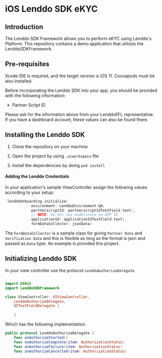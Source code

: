 # iOS Lenddo SDK eKYC

## Introduction
The Lenddo SDK Framework allows you to perform eKYC using Lenddo's Platform. This repository contains a demo application that utilizes the LenddoSDKFramework. 

## Pre-requisites
Xcode IDE is required, and the target version is iOS 11. 
Cocoapods must be also installed.

Before incorporating the Lenddo SDK into your app, you should be provided with the following information:

 * Partner Script ID

Please ask for the information above from your LenddoEFL representative. If you have a dashboard account, these values can also be found there.

## Installing the Lenddo SDK

1. Clone the repository on your machine

2. Open the project by using `.xcworkspace` file
   
3. Install the dependencies by doing `pod install`

#### Adding the Lenddo Credentials

In your application's sample ViewController assign the following values according to your setup:

```swift
 lenddoOnboarding.initialize(
            environment: LenddoEnvironment.QA,
            partnerscriptId: partnerscriptIdTextField.text!,
            // NOTE: Do not use underscore on APP ID
            applicationId: applicationIdTextField.text!,
            formDataCollector: jsonData)
```

The `FormDataCollector` is a sample class for giving `Partner Data` and `Verification Data` and this is flexible as long as the format is json and passed as `Data` type. An example is provided this project.

## Initializing Lenddo SDK
In your view controller use the protocol `LenddoAuthorizeDelegate`

```swift

import UIKit
import LenddoSDKFramework

class ViewController: UIViewController,
    LenddoAuthorizeDelegate,
    UITextFieldDelegate {
    
    }
```
Which has the following implementation

```swift
public protocol LenddoAuthorizeDelegate {
    func onAuthorizeStarted()
    func onAuthorizeComplete(item: AuthorizationStatus)
    func onAuthorizeFailure(item: AuthorizationStatus)
    func onAuthorizeCancelled(item: AuthorizationStatus)
```

